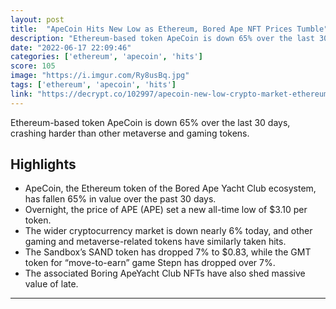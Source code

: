 ```yaml
---
layout: post
title:  "ApeCoin Hits New Low as Ethereum, Bored Ape NFT Prices Tumble"
description: "Ethereum-based token ApeCoin is down 65% over the last 30 days, crashing harder than other metaverse and gaming tokens."
date: "2022-06-17 22:09:46"
categories: ['ethereum', 'apecoin', 'hits']
score: 105
image: "https://i.imgur.com/Ry8usBq.jpg"
tags: ['ethereum', 'apecoin', 'hits']
link: "https://decrypt.co/102997/apecoin-new-low-crypto-market-ethereum-bored-ape-nft-prices"
---
```


Ethereum-based token ApeCoin is down 65% over the last 30 days, crashing harder than other metaverse and gaming tokens.

## Highlights

- ApeCoin, the Ethereum token of the Bored Ape Yacht Club ecosystem, has fallen 65% in value over the past 30 days.
- Overnight, the price of APE (APE) set a new all-time low of $3.10 per token.
- The wider cryptocurrency market is down nearly 6% today, and other gaming and metaverse-related tokens have similarly taken hits.
- The Sandbox’s SAND token has dropped 7% to $0.83, while the GMT token for “move-to-earn” game Stepn has dropped over 7%.
- The associated Boring ApeYacht Club NFTs have also shed massive value of late.

---
